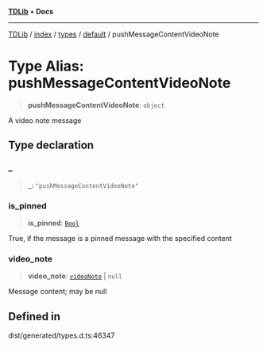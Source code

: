 [**TDLib**](../../../../../../README.md) • **Docs**

***

[TDLib](../../../../../../modules.md) / [index](../../../../../README.md) / [types](../../../README.md) / [default](../README.md) / pushMessageContentVideoNote

# Type Alias: pushMessageContentVideoNote

> **pushMessageContentVideoNote**: `object`

A video note message

## Type declaration

### \_

> **\_**: `"pushMessageContentVideoNote"`

### is\_pinned

> **is\_pinned**: [`Bool`](Bool.md)

True, if the message is a pinned message with the specified content

### video\_note

> **video\_note**: [`videoNote`](videoNote.md) \| `null`

Message content; may be null

## Defined in

dist/generated/types.d.ts:46347
